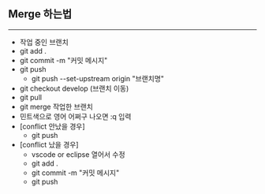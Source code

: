 ## Merge 하는법

------

- 작업 중인 브랜치
- git add .
- git commit -m "커밋 메시지"
- git push
  - git push --set-upstream origin "브랜치명"
- git checkout develop (브랜치 이동)
- git pull
- git merge 작업한 브랜치
- 민트색으로 영어 어쩌구 나오면 :q 입력
- [conflict 안났을 경우]
  - git push
- [conflict 났을 경우]
  - vscode or eclipse 열어서 수정
  - git add .
  - git commit -m "커밋 메시지"
  - git push